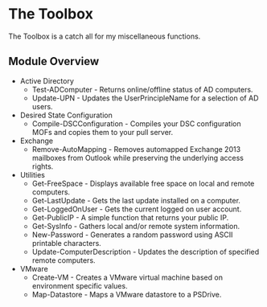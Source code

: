 # The Toolbox

The Toolbox is a catch all for my miscellaneous functions.

## Module Overview

- Active Directory
  - Test-ADComputer - Returns online/offline status of AD computers.
  - Update-UPN - Updates the UserPrincipleName for a selection of AD users.
- Desired State Configuration
  - Compile-DSCConfiguration - Compiles your DSC configuration MOFs and copies them to your pull server.
- Exchange
  - Remove-AutoMapping - Removes automapped Exchange 2013 mailboxes from Outlook while preserving the underlying access rights.
- Utilities
  - Get-FreeSpace - Displays available free space on local and remote computers.
  - Get-LastUpdate - Gets the last update installed on a computer.
  - Get-LoggedOnUser - Gets the current logged on user account.
  - Get-PublicIP - A simple function that returns your public IP.
  - Get-SysInfo - Gathers local and/or remote system information.
  - New-Password - Generates a random password using ASCII printable characters.
  - Update-ComputerDescription - Updates the description of specified remote computers.
- VMware
  - Create-VM - Creates a VMware virtual machine based on environment specific values.
  - Map-Datastore - Maps a VMware datastore to a PSDrive.